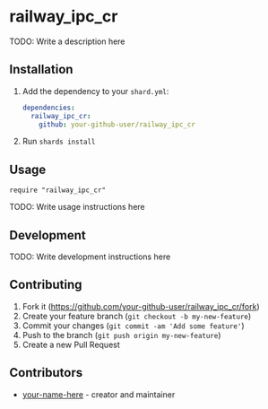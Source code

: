 # railway_ipc_cr

TODO: Write a description here

## Installation

1. Add the dependency to your `shard.yml`:

   ```yaml
   dependencies:
     railway_ipc_cr:
       github: your-github-user/railway_ipc_cr
   ```

2. Run `shards install`

## Usage

```crystal
require "railway_ipc_cr"
```

TODO: Write usage instructions here

## Development

TODO: Write development instructions here

## Contributing

1. Fork it (<https://github.com/your-github-user/railway_ipc_cr/fork>)
2. Create your feature branch (`git checkout -b my-new-feature`)
3. Commit your changes (`git commit -am 'Add some feature'`)
4. Push to the branch (`git push origin my-new-feature`)
5. Create a new Pull Request

## Contributors

- [your-name-here](https://github.com/your-github-user) - creator and maintainer
